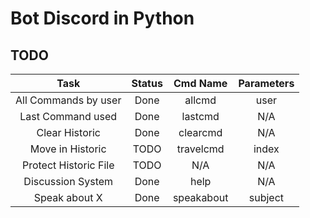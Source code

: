 # Bot Discord in Python

## TODO
|          Task          | Status |  Cmd Name  | Parameters  |
|:----------------------:|:------:|:----------:|:-----------:|
|  All Commands by user  |  Done  |   allcmd   |    user     |
|   Last Command used    |  Done  |  lastcmd   |     N/A     |
|     Clear Historic     |  Done  |  clearcmd  |     N/A     |
|    Move in Historic    |  TODO  | travelcmd  |    index    |
| Protect Historic File  |  TODO  |    N/A     |     N/A     |
|   Discussion System    |  Done  |    help    |     N/A     |
|     Speak about X      |  Done  | speakabout |   subject   |